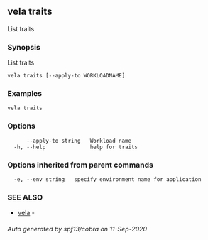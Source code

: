 ## vela traits

List traits

### Synopsis

List traits

```
vela traits [--apply-to WORKLOADNAME]
```

### Examples

```
vela traits
```

### Options

```
      --apply-to string   Workload name
  -h, --help              help for traits
```

### Options inherited from parent commands

```
  -e, --env string   specify environment name for application
```

### SEE ALSO

* [vela](vela.md)	 - 

###### Auto generated by spf13/cobra on 11-Sep-2020
